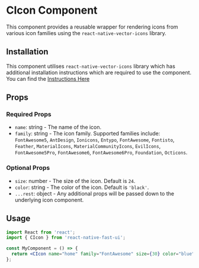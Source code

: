 # CIcon Component

This component provides a reusable wrapper for rendering icons from various icon families using the `react-native-vector-icons` library.

## Installation

This component utilises `react-native-vector-icons` library which has additional installation instructions which are required to use the component. You can find the [Instructions Here](https://github.com/oblador/react-native-vector-icons?tab=readme-ov-file#installation)

## Props

### Required Props

- `name`: string - The name of the icon.
- `family`: string - The icon family. Supported families include: `FontAwesome5`, `AntDesign`, `Ionicons`, `Entypo`, `FontAwesome`, `Fontisto`, `Feather`, `MaterialIcons`, `MaterialCommunityIcons`, `EvilIcons`, `FontAwesome5Pro`, `FontAwesome6`, `FontAwesome6Pro`, `Foundation`, `Octicons`.

### Optional Props

- `size`: number - The size of the icon. Default is `24`.
- `color`: string - The color of the icon. Default is `'black'`.
- `...rest`: object - Any additional props will be passed down to the underlying icon component.

## Usage

```jsx
import React from 'react';
import { CIcon } from 'react-native-fast-ui';

const MyComponent = () => {
  return <CIcon name="home" family="FontAwesome" size={30} color="blue" />;
};
```
